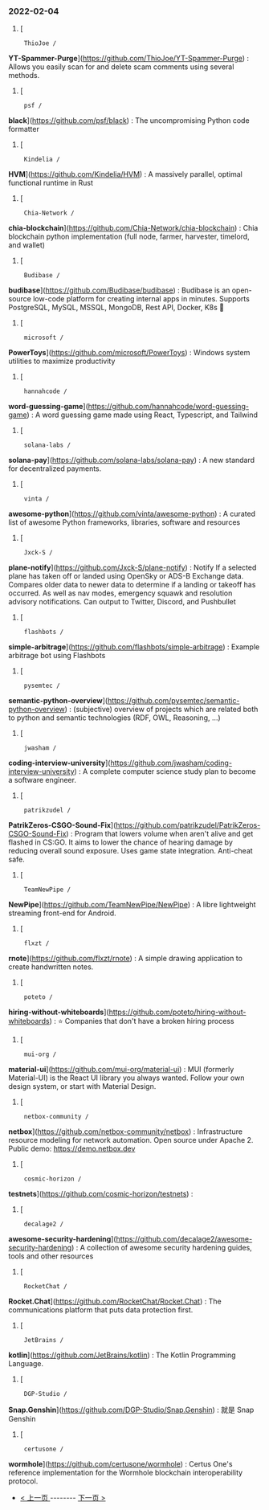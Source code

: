 ### 2022-02-04 
1. [
    

        ThioJoe /
**YT-Spammer-Purge**](https://github.com/ThioJoe/YT-Spammer-Purge) : Allows you easily scan for and delete scam comments using several methods.
1. [
    

        psf /
**black**](https://github.com/psf/black) : The uncompromising Python code formatter
1. [
    

        Kindelia /
**HVM**](https://github.com/Kindelia/HVM) : A massively parallel, optimal functional runtime in Rust
1. [
    

        Chia-Network /
**chia-blockchain**](https://github.com/Chia-Network/chia-blockchain) : Chia blockchain python implementation (full node, farmer, harvester, timelord, and wallet)
1. [
    

        Budibase /
**budibase**](https://github.com/Budibase/budibase) : Budibase is an open-source low-code platform for creating internal apps in minutes. Supports PostgreSQL, MySQL, MSSQL, MongoDB, Rest API, Docker, K8s 🚀
1. [
    

        microsoft /
**PowerToys**](https://github.com/microsoft/PowerToys) : Windows system utilities to maximize productivity
1. [
    

        hannahcode /
**word-guessing-game**](https://github.com/hannahcode/word-guessing-game) : A word guessing game made using React, Typescript, and Tailwind
1. [
    

        solana-labs /
**solana-pay**](https://github.com/solana-labs/solana-pay) : A new standard for decentralized payments.
1. [
    

        vinta /
**awesome-python**](https://github.com/vinta/awesome-python) : A curated list of awesome Python frameworks, libraries, software and resources
1. [
    

        Jxck-S /
**plane-notify**](https://github.com/Jxck-S/plane-notify) : Notify If a selected plane has taken off or landed using OpenSky or ADS-B Exchange data. Compares older data to newer data to determine if a landing or takeoff has occurred. As well as nav modes, emergency squawk and resolution advisory notifications. Can output to Twitter, Discord, and Pushbullet
1. [
    

        flashbots /
**simple-arbitrage**](https://github.com/flashbots/simple-arbitrage) : Example arbitrage bot using Flashbots
1. [
    

        pysemtec /
**semantic-python-overview**](https://github.com/pysemtec/semantic-python-overview) : (subjective) overview of projects which are related both to python and semantic technologies (RDF, OWL, Reasoning, ...)
1. [
    

        jwasham /
**coding-interview-university**](https://github.com/jwasham/coding-interview-university) : A complete computer science study plan to become a software engineer.
1. [
    

        patrikzudel /
**PatrikZeros-CSGO-Sound-Fix**](https://github.com/patrikzudel/PatrikZeros-CSGO-Sound-Fix) : Program that lowers volume when aren't alive and get flashed in CS:GO. It aims to lower the chance of hearing damage by reducing overall sound exposure. Uses game state integration. Anti-cheat safe.
1. [
    

        TeamNewPipe /
**NewPipe**](https://github.com/TeamNewPipe/NewPipe) : A libre lightweight streaming front-end for Android.
1. [
    

        flxzt /
**rnote**](https://github.com/flxzt/rnote) : A simple drawing application to create handwritten notes.
1. [
    

        poteto /
**hiring-without-whiteboards**](https://github.com/poteto/hiring-without-whiteboards) : ⭐️ Companies that don't have a broken hiring process
1. [
    

        mui-org /
**material-ui**](https://github.com/mui-org/material-ui) : MUI (formerly Material-UI) is the React UI library you always wanted. Follow your own design system, or start with Material Design.
1. [
    

        netbox-community /
**netbox**](https://github.com/netbox-community/netbox) : Infrastructure resource modeling for network automation. Open source under Apache 2. Public demo: https://demo.netbox.dev
1. [
    

        cosmic-horizon /
**testnets**](https://github.com/cosmic-horizon/testnets) : 
1. [
    

        decalage2 /
**awesome-security-hardening**](https://github.com/decalage2/awesome-security-hardening) : A collection of awesome security hardening guides, tools and other resources
1. [
    

        RocketChat /
**Rocket.Chat**](https://github.com/RocketChat/Rocket.Chat) : The communications platform that puts data protection first.
1. [
    

        JetBrains /
**kotlin**](https://github.com/JetBrains/kotlin) : The Kotlin Programming Language.
1. [
    

        DGP-Studio /
**Snap.Genshin**](https://github.com/DGP-Studio/Snap.Genshin) : 就是 Snap Genshin
1. [
    

        certusone /
**wormhole**](https://github.com/certusone/wormhole) : Certus One's reference implementation for the Wormhole blockchain interoperability protocol. 

- [ < 上一页 ](https://github.com/able8/github-trending-daily-record/blob/master/2022-02-03.md) -------- [ 下一页 > ](https://github.com/able8/github-trending-daily-record/blob/master/2022-02-05.md)